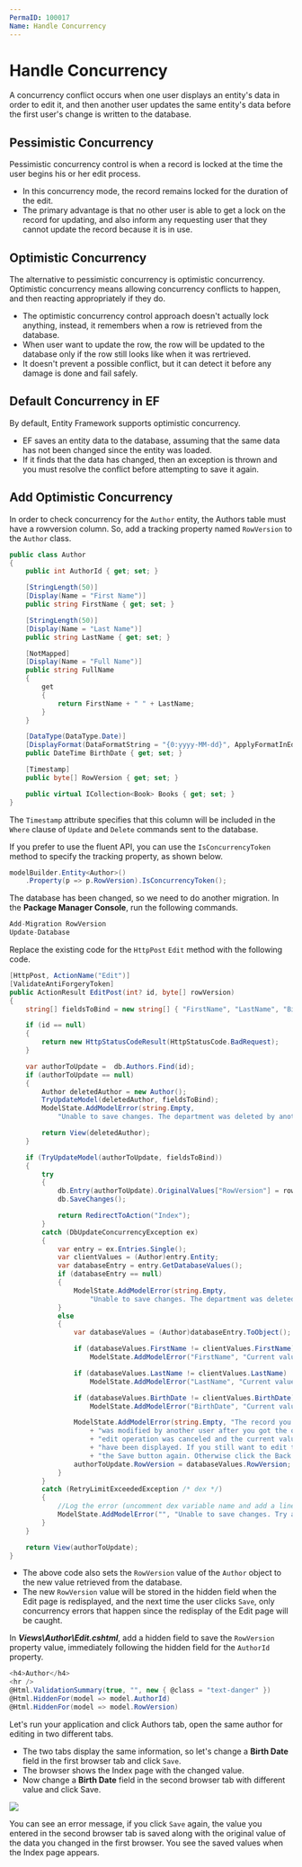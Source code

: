 ```yaml
---
PermaID: 100017
Name: Handle Concurrency
---
```


# Handle Concurrency

A concurrency conflict occurs when one user displays an entity's data in order to edit it, and then another user updates the same entity's data before the first user's change is written to the database. 

## Pessimistic Concurrency

Pessimistic concurrency control is when a record is locked at the time the user begins his or her edit process.  

 - In this concurrency mode, the record remains locked for the duration of the edit.  
 - The primary advantage is that no other user is able to get a lock on the record for updating, and also inform any requesting user that they cannot update the record because it is in use.

## Optimistic Concurrency

The alternative to pessimistic concurrency is optimistic concurrency. Optimistic concurrency means allowing concurrency conflicts to happen, and then reacting appropriately if they do.

 - The optimistic concurrency control approach doesn't actually lock anything, instead, it remembers when a row is retrieved from the database. 
 - When user want to update the row, the row will be updated to the database only if the row still looks like when it was rertrieved. 
 - It doesn't prevent a possible conflict, but it can detect it before any damage is done and fail safely. 

## Default Concurrency in EF

By default, Entity Framework supports optimistic concurrency. 

 - EF saves an entity data to the database, assuming that the same data has not been changed since the entity was loaded. 
 - If it finds that the data has changed, then an exception is thrown and you must resolve the conflict before attempting to save it again.

## Add Optimistic Concurrency

In order to check concurrency for the `Author` entity, the Authors table must have a rowversion column. So, add a tracking property named `RowVersion` to the `Author` class.

```csharp
public class Author
{
    public int AuthorId { get; set; }

    [StringLength(50)]
    [Display(Name = "First Name")]
    public string FirstName { get; set; }

    [StringLength(50)]
    [Display(Name = "Last Name")]
    public string LastName { get; set; }

    [NotMapped]
    [Display(Name = "Full Name")]
    public string FullName
    {
        get
        {
            return FirstName + " " + LastName;
        }
    }

    [DataType(DataType.Date)]
    [DisplayFormat(DataFormatString = "{0:yyyy-MM-dd}", ApplyFormatInEditMode = true)]
    public DateTime BirthDate { get; set; }

    [Timestamp]
    public byte[] RowVersion { get; set; }

    public virtual ICollection<Book> Books { get; set; }
}
```

The `Timestamp` attribute specifies that this column will be included in the `Where` clause of `Update` and `Delete` commands sent to the database. 

If you prefer to use the fluent API, you can use the `IsConcurrencyToken` method to specify the tracking property, as shown below.

```csharp
modelBuilder.Entity<Author>()
    .Property(p => p.RowVersion).IsConcurrencyToken();
```

The database has been changed, so we need to do another migration. In the **Package Manager Console**, run the following commands.

```csharp
Add-Migration RowVersion
Update-Database
``` 

Replace the existing code for the `HttpPost` `Edit` method with the following code.

```csharp
[HttpPost, ActionName("Edit")]
[ValidateAntiForgeryToken]
public ActionResult EditPost(int? id, byte[] rowVersion)
{
    string[] fieldsToBind = new string[] { "FirstName", "LastName", "BirthDate" };

    if (id == null)
    {
        return new HttpStatusCodeResult(HttpStatusCode.BadRequest);
    }

    var authorToUpdate =  db.Authors.Find(id);
    if (authorToUpdate == null)
    {
        Author deletedAuthor = new Author();
        TryUpdateModel(deletedAuthor, fieldsToBind);
        ModelState.AddModelError(string.Empty,
            "Unable to save changes. The department was deleted by another user.");

        return View(deletedAuthor);
    }

    if (TryUpdateModel(authorToUpdate, fieldsToBind))
    {
        try
        {
            db.Entry(authorToUpdate).OriginalValues["RowVersion"] = rowVersion;
            db.SaveChanges();

            return RedirectToAction("Index");
        }
        catch (DbUpdateConcurrencyException ex)
        {
            var entry = ex.Entries.Single();
            var clientValues = (Author)entry.Entity;
            var databaseEntry = entry.GetDatabaseValues();
            if (databaseEntry == null)
            {
                ModelState.AddModelError(string.Empty,
                    "Unable to save changes. The department was deleted by another user.");
            }
            else
            {
                var databaseValues = (Author)databaseEntry.ToObject();

                if (databaseValues.FirstName != clientValues.FirstName)
                    ModelState.AddModelError("FirstName", "Current value: " + databaseValues.FirstName);

                if (databaseValues.LastName != clientValues.LastName)
                    ModelState.AddModelError("LastName", "Current value: " + String.Format("{0:c}", databaseValues.LastName));

                if (databaseValues.BirthDate != clientValues.BirthDate)
                    ModelState.AddModelError("BirthDate", "Current value: " + String.Format("{0:d}", databaseValues.BirthDate));

                ModelState.AddModelError(string.Empty, "The record you attempted to edit "
                    + "was modified by another user after you got the original value. The "
                    + "edit operation was canceled and the current values in the database "
                    + "have been displayed. If you still want to edit this record, click "
                    + "the Save button again. Otherwise click the Back to List hyperlink.");
                authorToUpdate.RowVersion = databaseValues.RowVersion;
            }
        }
        catch (RetryLimitExceededException /* dex */)
        {
            //Log the error (uncomment dex variable name and add a line here to write a log.)
            ModelState.AddModelError("", "Unable to save changes. Try again, and if the problem persists, see your system administrator.");
        }
    }

    return View(authorToUpdate);
}
```

 - The above code also sets the `RowVersion` value of the `Author` object to the new value retrieved from the database. 
 - The new `RowVersion` value will be stored in the hidden field when the Edit page is redisplayed, and the next time the user clicks `Save`, only concurrency errors that happen since the redisplay of the Edit page will be caught.

In ***Views\Author\Edit.cshtml***, add a hidden field to save the `RowVersion` property value, immediately following the hidden field for the `AuthorId` property.

```csharp
<h4>Author</h4>
<hr />
@Html.ValidationSummary(true, "", new { @class = "text-danger" })
@Html.HiddenFor(model => model.AuthorId)
@Html.HiddenFor(model => model.RowVersion)
```

Let's run your application and click Authors tab, open the same author for editing in two different tabs. 

 - The two tabs display the same information, so let's change a **Birth Date** field in the first browser tab and click `Save`.
 - The browser shows the Index page with the changed value.
 - Now change a **Birth Date** field in the second browser tab with different value and click Save. 

<img src="https://raw.githubusercontent.com/zzzprojects/learn-orm/master/tutorials/mvc-with-entity-framework-6/images/handle-concurrency-1.png">

You can see an error message, if you click `Save` again, the value you entered in the second browser tab is saved along with the original value of the data you changed in the first browser. You see the saved values when the Index page appears.